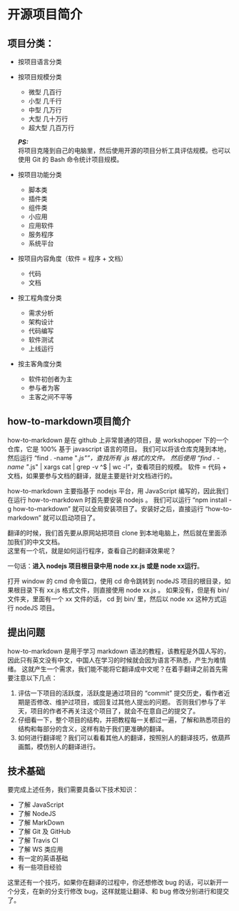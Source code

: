 # 开源项目简介
## 项目分类：
- 按项目语言分类
- 按项目规模分类
  - 微型 几百行
  - 小型 几千行
  - 中型 几万行
  - 大型 几十万行
  - 超大型 几百万行
  
  ***PS:***  
  将项目克隆到自己的电脑里，然后使用开源的项目分析工具评估规模。也可以使用 Git 的 Bash 命令统计项目规模。

- 按项目功能分类
  - 脚本类
  - 插件类
  - 组件类
  - 小应用
  - 应用软件
  - 服务程序
  - 系统平台
- 按项目内容角度（软件 = 程序 + 文档）
  - 代码
  - 文档
- 按工程角度分类
  - 需求分析
  - 架构设计
  - 代码编写
  - 软件测试
  - 上线运行
- 按主客角度分类
  - 软件初创者为主
   - 参与者为客
   - 主客之间不平等
   
## how-to-markdown项目简介
how-to-markdown 是在 github 上非常普通的项目，是 workshopper 下的一个仓库，它是 100% 基于 javascript 语言的项目。
我们可以将该仓库克隆到本地，然后运行 “find . -name "*.js"”，查找所有 .js 格式的文件。
然后使用 “find . -name "*.js" | xargs cat | grep -v ^$ | wc -l”，查看项目的规模。
软件 = 代码 + 文档，如果要参与文档的翻译，就是主要是针对文档进行的。

how-to-markdown 主要指基于 nodejs 平台，用 JavaScript 编写的，因此我们在运行 how-to-markdown 时首先要安装 nodejs 。
我们可以运行 “npm install -g how-to-markdown” 就可以全局安装项目了。安装好之后，直接运行 “how-to-markdown” 
就可以启动项目了。  

翻译的时候，我们首先要从原网站把项目 clone 到本地电脑上，然后就在里面添加我们的中文文档。  
这里有一个坑，就是如何运行程序，查看自己的翻译效果呢？

一句话：**进入 nodejs 项目根目录中用 node xx.js 或是 node xx运行**。
  
打开 window 的 cmd 命令窗口，使用 cd 命令跳转到 nodeJS 项目的根目录，如果根目录下有 xx.js 格式文件，则直接使用 node xx.js 。
如果没有，但是有 bin/ 文件夹，里面有一个 xx 文件的话， cd 到 bin/ 里，然后以 node xx 这种方式运行 nodeJS 项目。

## 提出问题
how-to-markdown 是用于学习 markdown 语法的教程，该教程是外国人写的，因此只有英文没有中文，中国人在学习的时候就会因为语言不熟悉，产生为难情绪。
这就产生一个需求，我们能不能将它翻译成中文呢？在着手翻译之前首先需要注意以下几点：

1. 评估一下项目的活跃度，活跃度是通过项目的 “commit” 提交历史，看作者近期是否修改、维护过项目，或回复过其他人提出的问题。
    否则我们参与了半天，项目的作者不再关注这个项目了，就会不在意自己的提交了。   
2. 仔细看一下，整个项目的结构，并把教程每一关都过一遍，了解和熟悉项目的结构和每部分的含义，这样有助于我们更准确的翻译。
3. 如何进行翻译呢？我们可以看看其他人的翻译，按照别人的翻译技巧，依葫芦画瓢，模仿别人的翻译进行。

## 技术基础
要完成上述任务，我们需要具备以下技术知识：
- 了解 JavaScript
- 了解 NodeJS
- 了解 MarkDown
- 了解 Git 及 GitHub
- 了解 Travis CI
- 了解 WS 类应用
- 有一定的英语基础
- 有一些项目经验

这里还有一个技巧，如果你在翻译的过程中，你还想修改 bug 的话，可以新开一个分支，在新的分支行修改 bug，这样就能让翻译、和 bug 修改分别进行和提交了。